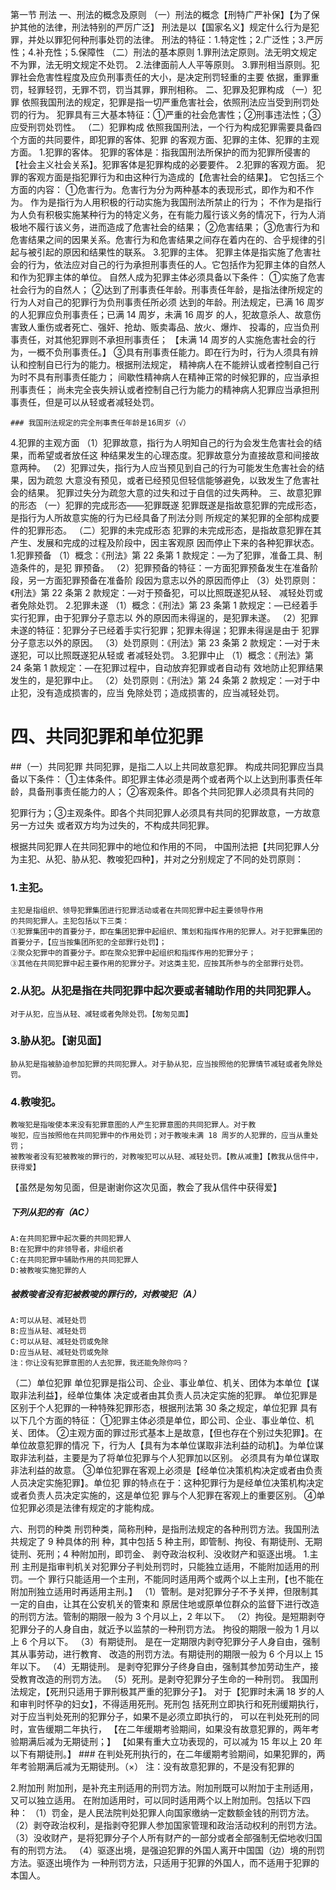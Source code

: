 
第一节 刑法
一、刑法的概念及原则
（一）刑法的概念【刑特广严补保】【为了保护其他的法律，刑法特别的严厉广泛】
刑法是以【国家名义】规定什么行为是犯罪，并处以罪犯何种刑事处罚的法律。
刑法的特征：1.特定性；2.广泛性；3.严厉性；4.补充性；5.保障性
（二）刑法的基本原则
    1.罪刑法定原则。法无明文规定不为罪，法无明文规定不处罚。
    2.法律面前人人平等原则。
    3.罪刑相当原则。犯罪社会危害性程度及应负刑事责任的大小，是决定刑罚轻重的主要
    依据，重罪重罚，轻罪轻罚，无罪不罚，罚当其罪，罪刑相称。
二、犯罪及犯罪构成
（一）犯罪
    依照我国刑法的规定，犯罪是指一切严重危害社会，依照刑法应当受到刑罚处罚的行为。
    犯罪具有三大基本特征：①严重的社会危害性；②刑事违法性；③应受刑罚处罚性。
（二）犯罪构成
依照我国刑法，一个行为构成犯罪需要具备四个方面的共同要件，即犯罪的客体、犯罪
的客观方面、犯罪的主体、犯罪的主观方面。
1.犯罪的客体。
    犯罪的客体是：指我国刑法所保护的而为犯罪所侵害的【社会主义社会关系】。犯罪客体是犯罪构成的必要要件。
2.犯罪的客观方面。
    犯罪的客观方面是指犯罪行为和由这种行为造成的【危害社会的结果】。
    它包括三个方面的内容：
        ①危害行为。危害行为分为两种基本的表现形式，即作为和不作为。
        作为是指行为人用积极的行动实施为我国刑法所禁止的行为；
        不作为是指行为人负有积极实施某种行为的特定义务，在有能力履行该义务的情况下，行为人消极地不履行该义务，进而造成了危害社会的结果；
        ②危害结果；
        ③危害行为和危害结果之间的因果关系。危害行为和危害结果之间存在着内在的、合乎规律的引起与被引起的原因和结果性的联系。
3.犯罪的主体。
    犯罪主体是指实施了危害社会的行为，依法应对自己的行为承担刑事责任的人。它包括作为犯罪主体的自然人和作为犯罪主体的单位。
自然人成为犯罪主体必须具备以下条件：
    ①实施了危害社会行为的自然人；
    ②达到了刑事责任年龄。刑事责任年龄，是指法律所规定的行为人对自己的犯罪行为负刑事责任所必须
达到的年龄。刑法规定，已满 16 周岁的人犯罪应负刑事责任；已满 14 周岁，未满 16 周岁
的人，犯故意杀人、故意伤害致人重伤或者死亡、强奸、抢劫、贩卖毒品、放火、爆炸、
投毒的，应当负刑事责任，对其他犯罪则不承担刑事责任；
    【未满 14 周岁的人实施危害社会的行为，一概不负刑事责任。】
    ③具有刑事责任能力。即在行为时，行为人须具有辨认和控制自已行为的能力。根据刑法规定，
    精神病人在不能辨认或者控制自己行为时不具有刑事责任能力；
    间歇性精神病人在精神正常的时候犯罪的，应当承担刑事责任；
    尚未完全丧失辨认或者控制自己行为能力的精神病人犯罪应当承担刑事责任，但是可以从轻或者减轻处罚。

    ### 我国刑法规定的完全刑事责任年龄是16周岁（√）



4.犯罪的主观方面
    （1）犯罪故意，指行为人明知自己的行为会发生危害社会的结果，而希望或者放任这
    种结果发生的心理态度。犯罪故意分为直接故意和间接故意两种。
    （2）犯罪过失，指行为人应当预见到自己的行为可能发生危害社会的结果，因为疏忽
    大意没有预见，或者已经预见但轻信能够避免，以致发生了危害社会的结果。
    犯罪过失分为疏忽大意的过失和过于自信的过失两种。
三、故意犯罪的形态
（一）犯罪的完成形态——犯罪既遂
    犯罪既遂是指故意犯罪的完成形态，是指行为人所故意实施的行为已经具备了刑法分则
    所规定的某犯罪的全部构成要件的犯罪形态。
（二）犯罪的未完成形态
    犯罪的未完成形态，是指故意犯罪在其产生、发展和完成的过程及阶段中，因主客观原
    因而停止下来的各种犯罪状态。
1.犯罪预备
    （1）概念：《刑法》第 22 条第 1 款规定：―为了犯罪，准备工具、制造条件的，是犯
    罪预备。
    （2）犯罪预备的特征：一方面犯罪预备发生在准备阶段，另一方面犯罪预备在准备阶
    段因为意志以外的原因而停止
    （3）处罚原则：《刑法》第 22 条第 2 款规定：―对于预备犯，可以比照既遂犯从轻、
    减轻处罚或者免除处罚。
2.犯罪未遂
    （1）概念：《刑法》第 23 条第 1 款规定：―已经着手实行犯罪，由于犯罪分子意志以
    外的原因而未得逞的，是犯罪未遂。
    （2）犯罪未遂的特征：犯罪分子已经着手实行犯罪；犯罪未得逞；犯罪未得逞是由于
    犯罪分子意志以外的原因。
    （3）处罚原则：《刑法》第 23 条第 2 款规定：―对于未遂犯，可以比照既遂犯从轻或
    者减轻处罚。
3.犯罪中止
    （1）概念：《刑法》第 24 条第 1 款规定：―在犯罪过程中，自动放弃犯罪或者自动有
    效地防止犯罪结果发生的，是犯罪中止。
    （2）处罚原则：《刑法》第 24 条第 2 款规定：―对于中止犯，没有造成损害的，应当
    免除处罚；造成损害的，应当减轻处罚。

# 四、共同犯罪和单位犯罪
##（一）共同犯罪
共同犯罪，是指二人以上共同故意犯罪。
构成共同犯罪应当具备以下条件：
①主体条件。即犯罪主体必须是两个或者两个以上达到刑事责任年龄，具备刑事责任能力的人；
②客观条件。即各个共同犯罪人必须具有共同的

犯罪行为；③主观条件。即各个共同犯罪人必须具有共同的犯罪故意，一方故意另一方过失
或者双方均为过失的，不构成共同犯罪。


根据共同犯罪人在共同犯罪中的地位和作用的不同，
中国刑法把【共同犯罪人分为主犯、从犯、胁从犯、教唆犯四种】，并对之分别规定了不同的处罚原则：
### 1.主犯。
    主犯是指组织、领导犯罪集团进行犯罪活动或者在共同犯罪中起主要领导作用
    的共同犯罪人。主犯包括以下三类：
    ①犯罪集团中的首要分子，即在集团犯罪中起组织、策划和指挥作用的犯罪人。对于犯罪集团的首要分子，【应当按集团所犯的全部罪行处罚】；
    ②聚众犯罪中的首要分子。即在聚众犯罪中起组织和指挥作用的犯罪分子；
    ③其他在共同犯罪中起主要作用的犯罪分子。对这类主犯，应按其所参与的全部罪行处罚。
### 2.从犯。从犯是指在共同犯罪中起次要或者辅助作用的共同犯罪人。
    对于从犯，应当从轻、减轻或者免除处罚。【匆匆见面】
### 3.胁从犯。【谢见面】
    胁从犯是指被胁迫参加犯罪的共同犯罪人。对于胁从犯，应当按照他的犯罪情节减轻或者免除处罚。
### 4.教唆犯。
    教唆犯是指唆使本来没有犯罪意图的人产生犯罪意图的共同犯罪人。对于教
    唆犯，应当按照他在共同犯罪中的作用处罚；对于教唆未满 18 周岁的人犯罪的，应当从重处罚；
    被教唆者没有犯被教唆的罪行的，对教唆犯可以从轻、减轻处罚。【教从减重】【教我从信件中，获得爱】

【虽然是匆匆见面，但是谢谢你这次见面，教会了我从信件中获得爱】

##### 下列从犯的有（AC）
    A:在共同犯罪中起次要的共同犯罪人
    B:在犯罪中的非领导者，非组织者
    C:在共同犯罪中辅助作用的共同犯罪人
    D:被教唆实施犯罪的人

##### 被教唆者没有犯被教唆的罪行的，对教唆犯（A）
    A:可以从轻、减轻处罚
    B:应当从轻、减轻处罚
    C:可以从轻、减轻处罚或免除
    D:应当从轻、减轻处罚或免除
    注：你让没有犯罪意图的人去犯罪，我还能免除你吗？
    


（二）单位犯罪
单位犯罪是指公司、企业、事业单位、机关、团体为本单位【谋取非法利益】，经单位集体
决定或者由其负责人员决定实施的犯罪。
单位犯罪是区别于个人犯罪的一种特殊犯罪形态，根据刑法第 30 条之规定，单位犯罪
具有以下几个方面的特征：
    ①犯罪主体必须是单位，即公司、企业、事业单位、机关、团体。
    ②主观方面的罪过形式基本上是故意，【但也存在个别过失犯罪】。在单位故意犯罪的情况
    下，行为人【具有为本单位谋取非法利益的动机】。为单位谋取非法利益，主要是为了将单位犯罪与个人犯罪加以区别。
    必须具有为单位谋取非法利益的故意。
    ③单位犯罪在客观上必须是【经单位决策机构决定或者由负责人员决定实施犯罪】。单位犯
    罪的特点在于：这种犯罪行为是经单位决策机构决定或者负责人员决定实施的，这是单位犯
    罪与个人犯罪在客观上的重要区别。
    ④单位犯罪必须是法律有规定的才能构成。

六、刑罚的种类
    刑罚种类，简称刑种，是指刑法规定的各种刑罚方法。我国刑法共规定了 9 种具体的刑
    种，其中包括 5 种主刑，即管制、拘役、有期徒刑、无期徒刑、死刑；4 种附加刑，即罚金、
    剥夺政治权利、没收财产和驱逐出境。
1.主刑
    主刑是指审判机关对犯罪分子判处刑罚时，只能独立适用，不能附加适用的刑罚。一个
    罪行只能适用一个主刑，不能同时适用两个或两个以上主刑，【也不能在附加刑独立适用时再适用主刑。】
（1）管制。是对犯罪分子不予关押，但限制其一定的自由，让其在公安机关的管束和
    原居住地或原单位群众的监督下进行改造的刑罚方法。管制的期限一般为 3 个月以上，2 年以下。
（2）拘役。是短期剥夺犯罪分子的人身自由，就近予以监禁的一种刑罚方法。
    拘役的期限一般为 1 月以上 6 个月以下。
（3）有期徒刑。
    是在一定期限内剥夺犯罪分子人身自由，强制其从事劳动，进行教育、
    改造的刑罚方法。有期徒刑的期限一般为 6 个月以上 15 年以下。
（4）无期徒刑。
    是剥夺犯罪分子终身自由，强制其参加劳动生产，接受教育改造的刑罚方法。
（5）死刑。是剥夺犯罪分子生命的一种刑罚。
    我国刑法规定，【死刑只适用于罪刑极其严重的犯罪分子】。
    对于【犯罪时未满 18 岁的人和审判时怀孕的妇女】，不得适用死刑。死刑包
    括死刑立即执行和死刑缓期执行，对于应当判处死刑的犯罪分子，如果不是必须立即执行的，
    可以在判处死刑的同时，宣告缓期二年执行，
    【在二年缓期考验期间，如果没有故意犯罪的，两年考验期满后减为无期徒刑；】
    【如果有重大立功表现的，可以减为 15 年以上 20 年以下有期徒刑。】
    ### 在判处死刑执行的，在二年缓期考验期间，如果犯罪的，两年考验期满后减为无期徒刑。（×）
        注：没有故意犯罪的，不是没有犯罪的



2.附加刑
    附加刑，是补充主刑适用的刑罚方法。附加刑既可以附加于主刑适用，又可以独立适用。
    在附加适用时，可以同时适用两个以上附加刑。包括以下四种：
    （1）罚金，是人民法院判处犯罪人向国家缴纳一定数额金钱的刑罚方法。
    （2）剥夺政治权利，是指剥夺犯罪人参加国家管理和政治活动权利的刑罚方法。
    （3）没收财产，是将犯罪分子个人所有财产的一部分或者全部强制无偿地收归国有的刑罚方法。
    （4）驱逐出境，是强迫犯罪的外国人离开中国国（边）境的刑罚方法。驱逐出境作为
    一种刑罚方法，只适用于犯罪的外国人，而不适用于犯罪的本国人。


